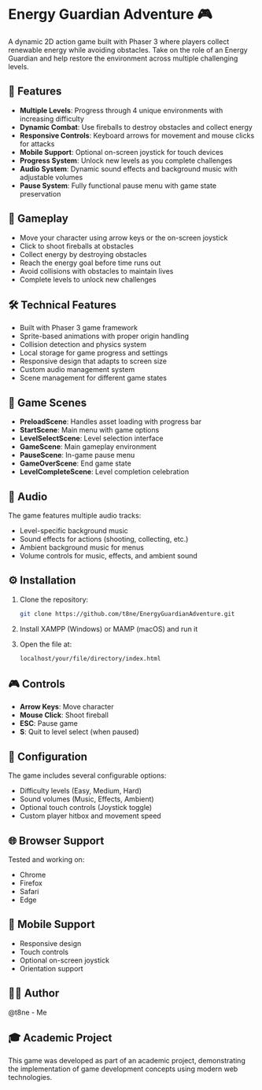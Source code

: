 # Energy Guardian Adventure 🎮

A dynamic 2D action game built with Phaser 3 where players collect renewable energy while avoiding obstacles. Take on the role of an Energy Guardian and help restore the environment across multiple challenging levels.

## 🌟 Features

- **Multiple Levels**: Progress through 4 unique environments with increasing difficulty
- **Dynamic Combat**: Use fireballs to destroy obstacles and collect energy
- **Responsive Controls**: Keyboard arrows for movement and mouse clicks for attacks
- **Mobile Support**: Optional on-screen joystick for touch devices
- **Progress System**: Unlock new levels as you complete challenges
- **Audio System**: Dynamic sound effects and background music with adjustable volumes
- **Pause System**: Fully functional pause menu with game state preservation

## 🎯 Gameplay

- Move your character using arrow keys or the on-screen joystick
- Click to shoot fireballs at obstacles
- Collect energy by destroying obstacles
- Reach the energy goal before time runs out
- Avoid collisions with obstacles to maintain lives
- Complete levels to unlock new challenges

## 🛠️ Technical Features

- Built with Phaser 3 game framework
- Sprite-based animations with proper origin handling
- Collision detection and physics system
- Local storage for game progress and settings
- Responsive design that adapts to screen size
- Custom audio management system
- Scene management for different game states

## 🎨 Game Scenes

- **PreloadScene**: Handles asset loading with progress bar
- **StartScene**: Main menu with game options
- **LevelSelectScene**: Level selection interface
- **GameScene**: Main gameplay environment
- **PauseScene**: In-game pause menu
- **GameOverScene**: End game state
- **LevelCompleteScene**: Level completion celebration

## 🎵 Audio

The game features multiple audio tracks:
- Level-specific background music
- Sound effects for actions (shooting, collecting, etc.)
- Ambient background music for menus
- Volume controls for music, effects, and ambient sound

## ⚙️ Installation

1. Clone the repository:
   ```bash
   git clone https://github.com/t8ne/EnergyGuardianAdventure.git
   ```

2. Install XAMPP (Windows) or MAMP (macOS) and run it

3. Open the file at:
   ```bash
   localhost/your/file/directory/index.html
   ```

## 🎮 Controls

- **Arrow Keys**: Move character
- **Mouse Click**: Shoot fireball
- **ESC**: Pause game
- **S**: Quit to level select (when paused)

## 🔧 Configuration

The game includes several configurable options:
- Difficulty levels (Easy, Medium, Hard)
- Sound volumes (Music, Effects, Ambient)
- Optional touch controls (Joystick toggle)
- Custom player hitbox and movement speed

## 🌐 Browser Support

Tested and working on:
- Chrome
- Firefox
- Safari
- Edge

## 📱 Mobile Support

- Responsive design
- Touch controls
- Optional on-screen joystick
- Orientation support

## 🙋‍♂️ Author

@t8ne - Me

## 🎓 Academic Project

This game was developed as part of an academic project, demonstrating the implementation of game development concepts using modern web technologies.
